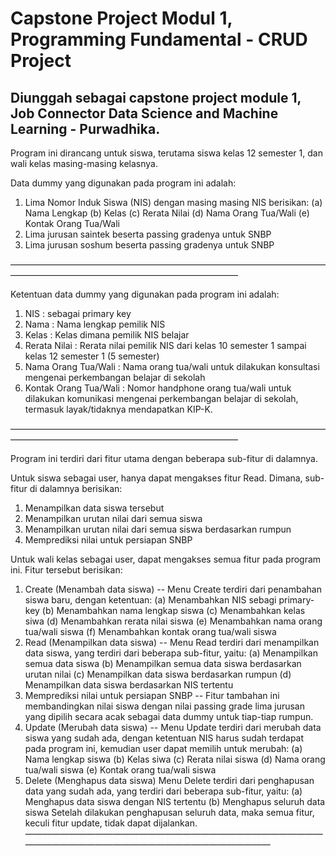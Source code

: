 # Capstone Project Modul 1, Programming Fundamental - CRUD Project

## Diunggah sebagai capstone project module 1, Job Connector Data Science and Machine Learning - Purwadhika.

Program ini dirancang untuk siswa, terutama siswa kelas 12 semester 1, dan wali kelas masing-masing kelasnya.

Data dummy yang digunakan pada program ini adalah:
1. Lima Nomor Induk Siswa (NIS) dengan masing masing NIS berisikan:
(a) Nama Lengkap
(b) Kelas
(c) Rerata Nilai
(d) Nama Orang Tua/Wali
(e) Kontak Orang Tua/Wali
2. Lima jurusan saintek beserta passing gradenya untuk SNBP
3. Lima jurusan soshum beserta passing gradenya untuk SNBP

——————————————————————————————————————————————————————————————

Ketentuan data dummy yang digunakan pada program ini adalah:
1. NIS                    : sebagai primary key
2. Nama                   : Nama lengkap pemilik NIS
3. Kelas                  : Kelas dimana pemilik NIS belajar
4. Rerata Nilai           : Rerata nilai pemilik NIS dari kelas 10 semester 1 sampai kelas 12 semester 1 (5 semester)
5. Nama Orang Tua/Wali    : Nama orang tua/wali untuk dilakukan konsultasi mengenai perkembangan belajar di sekolah
6. Kontak Orang Tua/Wali  : Nomor handphone orang tua/wali untuk dilakukan komunikasi mengenai perkembangan belajar di sekolah, termasuk layak/tidaknya mendapatkan KIP-K.

——————————————————————————————————————————————————————————————

Program ini terdiri dari fitur utama dengan beberapa sub-fitur di dalamnya.

Untuk siswa sebagai user, hanya dapat mengakses fitur Read. Dimana, sub-fitur di dalamnya berisikan:
1. Menampilkan data siswa tersebut
2. Menampilkan urutan nilai dari semua siswa
3. Menampilkan urutan nilai dari semua siswa berdasarkan rumpun
4. Memprediksi nilai untuk persiapan SNBP

Untuk wali kelas sebagai user, dapat mengakses semua fitur pada program ini. Fitur tersebut berisikan:
1. Create (Menambah data siswa)
-- Menu Create terdiri dari penambahan siswa baru, dengan ketentuan:
  (a) Menambahkan NIS sebagi primary-key
  (b) Menambahkan nama lengkap siswa
  (c) Menambahkan kelas siwa
  (d) Menambahkan rerata nilai siswa
  (e) Menambahkan nama orang tua/wali siswa
  (f)  Menambahkan kontak orang tua/wali siswa
2. Read (Menampilkan data siswa)
-- Menu Read terdiri dari menampilkan data siswa, yang terdiri dari beberapa sub-fitur, yaitu:
  (a) Menampilkan semua data siswa
  (b) Menampilkan semua data siswa berdasarkan urutan nilai
  (c) Menampilkan data siswa berdasarkan rumpun
  (d) Menampilkan data siswa berdasarkan NIS tertentu
3. Memprediksi nilai untuk persiapan SNBP
-- Fitur tambahan ini membandingkan nilai siswa dengan nilai passing grade lima jurusan yang dipilih secara acak sebagai data dummy untuk tiap-tiap rumpun. 
4. Update (Merubah data siswa)
-- Menu Update terdiri dari merubah data siswa yang sudah ada, dengan ketentuan NIS harus sudah terdapat pada program ini, kemudian user dapat memilih untuk merubah:
  (a) Nama lengkap siswa
  (b) Kelas siwa
  (c) Rerata nilai siswa
  (d) Nama orang tua/wali siswa
  (e) Kontak orang tua/wali siswa
5. Delete (Menghapus data siswa)
Menu Delete terdiri dari penghapusan data yang sudah ada, yang terdiri dari beberapa sub-fitur, yaitu:
  (a) Menghapus data siswa dengan NIS tertentu
  (b) Menghapus seluruh data siswa
Setelah dilakukan penghapusan seluruh data, maka semua fitur, keculi fitur update, tidak dapat dijalankan.
——————————————————————————————————————————————————————————————
